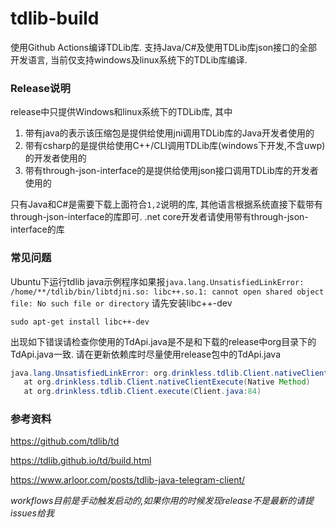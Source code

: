 # tdlib-build
使用Github Actions编译TDLib库. 支持Java/C#及使用TDLib库json接口的全部开发语言, 当前仅支持windows及linux系统下的TDLib库编译.

### Release说明

release中只提供Windows和linux系统下的TDLib库, 其中

1. 带有java的表示该压缩包是提供给使用jni调用TDLib库的Java开发者使用的
2. 带有csharp的是提供给使用C++/CLI调用TDLib库(windows下开发,不含uwp)的开发者使用的
3. 带有through-json-interface的是提供给使用json接口调用TDLib库的开发者使用的

只有Java和C#是需要下载上面符合`1,2`说明的库, 其他语言根据系统直接下载带有through-json-interface的库即可.  .net core开发者请使用带有through-json-interface的库



### 常见问题

Ubuntu下运行tdlib java示例程序如果报`java.lang.UnsatisfiedLinkError: /home/**/tdlib/bin/libtdjni.so: libc++.so.1: cannot open shared object file: No such file or directory` 请先安装libc++-dev

`sudo apt-get install libc++-dev`



出现如下错误请检查你使用的TdApi.java是不是和下载的release中org目录下的TdApi.java一致. 请在更新依赖库时尽量使用release包中的TdApi.java

```java
java.lang.UnsatisfiedLinkError: org.drinkless.tdlib.Client.nativeClientExecute(Lorg/drinkless/tdlib/TdApi$Function;)Lorg/drinkless/tdlib/TdApi$Object;
   at org.drinkless.tdlib.Client.nativeClientExecute(Native Method)
   at org.drinkless.tdlib.Client.execute(Client.java:84)
```



### 参考资料

https://github.com/tdlib/td

https://tdlib.github.io/td/build.html

https://www.arloor.com/posts/tdlib-java-telegram-client/



*workflows目前是手动触发启动的,如果你用的时候发现release不是最新的请提issues给我*



